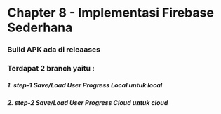 # Chapter 8 - Implementasi Firebase Sederhana
### Build APK ada di releaases
### Terdapat 2 branch yaitu :
##### 1. step-1 Save/Load User Progress Local untuk local
##### 2. step-2 Save/Load User Progress Cloud untuk cloud
